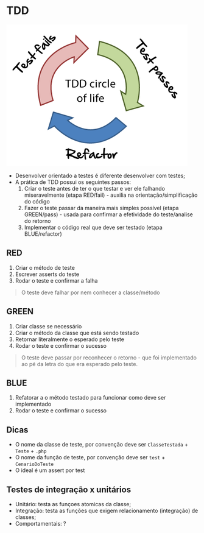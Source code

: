 # TDD
![](imgs/tdd-cycle.png)

- Desenvolver orientado a testes é diferente desenvolver com testes;
- A prática de TDD possui os seguintes passos:
    1. Criar o teste antes de ter o que testar e ver ele falhando miseravelmente (etapa RED/fail) - auxilia na orientação/simplificação do código
    1. Fazer o teste passar da maneira mais simples possível (etapa GREEN/pass) - usada para confirmar a efetividade do teste/analise do retorno
    1. Implementar o código real que deve ser testado (etapa BLUE/refactor)

## RED
1. Criar o método de teste
1. Escrever asserts do teste
1. Rodar o teste e confirmar a falha
> O teste deve falhar por nem conhecer a classe/método

## GREEN
1. Criar classe se necessário
1. Criar o método da classe que está sendo testado
1. Retornar literalmente o esperado pelo teste
1. Rodar o teste e confirmar o sucesso
> O teste deve passar por reconhecer o retorno - que foi implementado ao pé da letra do que era esperado pelo teste.

## BLUE
1. Refatorar a o método testado para funcionar como deve ser implementado
1. Rodar o teste e confirmar o sucesso


## Dicas
- O nome da classe de teste, por convenção deve ser `ClasseTestada` + `Teste` + `.php`
- O nome da função de teste, por convenção deve ser `test` + `CenarioDoTeste`
- O ideal é um assert por test

## Testes de integração x unitários
- Unitário: testa as funçoes atomicas da classe;
- Integração: testa as funções que exigem relacionamento (integração) de classes;
- Comportamentais: ?

